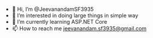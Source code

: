 - 👋 Hi, I’m @JeevanandamSF3935
- 👀 I’m interested in doing large things in simple way
- 🌱 I’m currently learning ASP.NET Core
- 📫 How to reach me jeevanandam.sf3935@gmail.com
